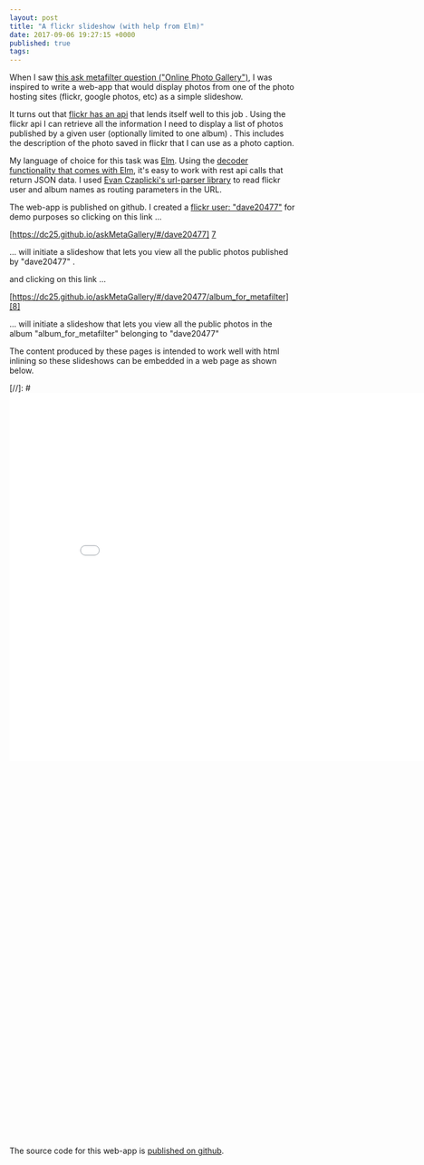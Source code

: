 ```yaml
---
layout: post
title: "A flickr slideshow (with help from Elm)"
date: 2017-09-06 19:27:15 +0000
published: true
tags:
---
```


When I saw [this ask metafilter question ("Online Photo Gallery")][1], I was inspired to write a web-app that would display photos from one of the photo hosting sites (flickr, google photos, etc) as a simple slideshow.


It turns out that [flickr has an api][2] that lends itself well to this job .   Using the flickr api I can retrieve all the information I need to display a list of photos published by a given user (optionally limited to one album) .  This includes the description of the photo saved in flickr that I can use as a photo caption.

My language of choice for this task was [Elm][3]. Using the [decoder functionality that comes with Elm][4], it's easy to work with rest api calls that return JSON data.  I used [Evan Czaplicki's url-parser library][5] to read flickr user and album names as routing parameters in the URL.

The web-app is published on github.  I created a [flickr user: "dave20477"][6] for demo purposes so clicking on this link ...

[https://dc25.github.io/askMetaGallery/#/dave20477] [7]

... will initiate a slideshow that lets you view all the public photos published by "dave20477" .

and clicking on this link ...

[https://dc25.github.io/askMetaGallery/#/dave20477/album_for_metafilter][8]

... will initiate a slideshow that lets you view all the public photos in the album "album_for_metafilter" belonging to "dave20477"


The content produced by these pages is intended to work well with html inlining so these slideshows can be embedded in a web page as shown below.

[//]: # <iframe width="850" height="650" src="//dc25.github.io/askMetaGallery/#/dave20477/" frameborder="0" allowfullscreen></iframe>
<iframe width="850" height="650" src="//172.17.0.2:8000/#/dave20477/" frameborder="0" allowfullscreen></iframe>

The source code for this web-app is [published on github][9].

[1]: http://ask.metafilter.com/313090/Online-Photo-Gallery
[2]: https://www.flickr.com/services/api/
[3]: http://elm-lang.org
[4]: http://package.elm-lang.org/packages/elm-lang/core/latest/Json-Decode
[5]: http://package.elm-lang.org/packages/evancz/url-parser/2.0.1/UrlParser
[6]: https://www.flickr.com/people/151986531@N04/
[7]: https://dc25.github.io/askMetaGallery/#/dave20477
[8]: https://dc25.github.io/askMetaGallery/#/dave20477/album_for_metafilter
[9]: https://github.com/dc25/askMetaGallery

